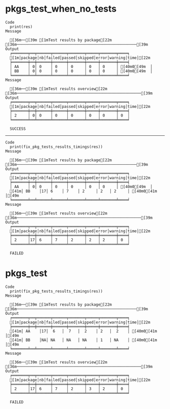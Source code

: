 # pkgs_test_when_no_tests

    Code
      print(res)
    Message
      
      [36m──[39m [1mTest results by package[22m [36m─────────────────────────────────────────────────────[39m
    Output
      ╒═══════╤══╤══════╤══════╤═══════╤═════╤═══════╤════╕
      [1m│package│nb│failed│passed│skipped│error│warning│time│[22m
      ╞═══════╪══╪══════╪══════╪═══════╪═════╪═══════╪════╡
      │ AA    │ 0│ 0    │ 0    │ 0     │ 0   │ 0     │ [40m0[49m  │
      │ BB    │ 0│ 0    │ 0    │ 0     │ 0   │ 0     │ [40m0[49m  │
      ╘═══════╧══╧══════╧══════╧═══════╧═════╧═══════╧════╛
    Message
      
      [36m──[39m [1mTest results overview[22m [36m───────────────────────────────────────────────────────[39m
    Output
      ╒═══════╤══╤══════╤══════╤═══════╤═════╤═══════╤════╕
      [1m│package│nb│failed│passed│skipped│error│warning│time│[22m
      ╞═══════╪══╪══════╪══════╪═══════╪═════╪═══════╪════╡
      │ 2     │ 0│ 0    │ 0    │ 0     │ 0   │ 0     │ 0  │
      ╘═══════╧══╧══════╧══════╧═══════╧═════╧═══════╧════╛
      
      SUCCESS

---

    Code
      print(fix_pkg_tests_results_timings(res))
    Message
      
      [36m──[39m [1mTest results by package[22m [36m─────────────────────────────────────────────────────[39m
    Output
      ╒═══════╤══╤══════╤══════╤═══════╤═════╤═══════╤════╕
      [1m│package│nb│failed│passed│skipped│error│warning│time│[22m
      ╞═══════╪══╪══════╪══════╪═══════╪═════╪═══════╪════╡
      │ AA    │ 0│ 0    │ 0    │ 0     │ 0   │ 0     │ [40m0[49m  │
      [41m│ BB    │17│ 6    │ 7    │ 2     │ 2   │ 2     │ [40m0[41m  │[49m
      ╘═══════╧══╧══════╧══════╧═══════╧═════╧═══════╧════╛
    Message
      
      [36m──[39m [1mTest results overview[22m [36m───────────────────────────────────────────────────────[39m
    Output
      ╒═══════╤══╤══════╤══════╤═══════╤═════╤═══════╤════╕
      [1m│package│nb│failed│passed│skipped│error│warning│time│[22m
      ╞═══════╪══╪══════╪══════╪═══════╪═════╪═══════╪════╡
      │ 2     │17│ 6    │ 7    │ 2     │ 2   │ 2     │ 0  │
      ╘═══════╧══╧══════╧══════╧═══════╧═════╧═══════╧════╛
      
      FAILED

# pkgs_test

    Code
      print(fix_pkg_tests_results_timings(res))
    Message
      
      [36m──[39m [1mTest results by package[22m [36m─────────────────────────────────────────────────────[39m
    Output
      ╒═══════╤══╤══════╤══════╤═══════╤═════╤═══════╤════╕
      [1m│package│nb│failed│passed│skipped│error│warning│time│[22m
      ╞═══════╪══╪══════╪══════╪═══════╪═════╪═══════╪════╡
      [41m│ AA    │17│  6   │  7   │  2    │ 2   │  2    │ [40m0[41m  │[49m
      [41m│ BB    │NA│ NA   │ NA   │ NA    │ 1   │ NA    │ [40m0[41m  │[49m
      ╘═══════╧══╧══════╧══════╧═══════╧═════╧═══════╧════╛
    Message
      
      [36m──[39m [1mTest results overview[22m [36m───────────────────────────────────────────────────────[39m
    Output
      ╒═══════╤══╤══════╤══════╤═══════╤═════╤═══════╤════╕
      [1m│package│nb│failed│passed│skipped│error│warning│time│[22m
      ╞═══════╪══╪══════╪══════╪═══════╪═════╪═══════╪════╡
      │ 2     │17│ 6    │ 7    │ 2     │ 3   │ 2     │ 0  │
      ╘═══════╧══╧══════╧══════╧═══════╧═════╧═══════╧════╛
      
      FAILED

